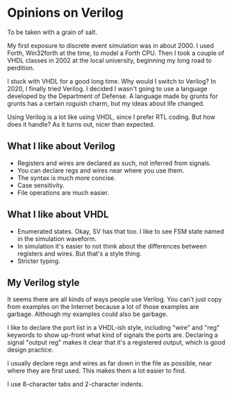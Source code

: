 # Opinions on Verilog

To be taken with a grain of salt.

My first exposure to discrete event simulation was in about 2000.
I used Forth, Win32forth at the time, to model a Forth CPU.
Then I took a couple of VHDL classes in 2002 at the local university,
beginning my long road to perdition. 

I stuck with VHDL for a good long time. Why would I switch to Verilog?
In 2020, I finally tried Verilog.
I decided I wasn't going to use a language developed by the
Department of Defense.
A language made by grunts for grunts has a certain roguish charm,
but my ideas about life changed.

Using Verilog is a lot like using VHDL, since I prefer RTL coding.
But how does it handle? As it turns out, nicer than expected.

## What I like about Verilog

- Registers and wires are declared as such, not inferred from signals.
- You can declare regs and wires near where you use them.
- The syntax is much more concise.
- Case sensitivity.
- File operations are much easier.

## What I like about VHDL

- Enumerated states. Okay, SV has that too. I like to see FSM state named in the simulation waveform.
- In simulation it's easier to not think about the differences between registers and wires. But that's a style thing.
- Stricter typing.

## My Verilog style 

It seems there are all kinds of ways people use Verilog.
You can't just copy from examples on the Internet because a lot of those
examples are garbage. Although my examples could also be garbage.

I like to declare the port list in a VHDL-ish style, including "wire" and "reg"
keywords to show up-front what kind of signals the ports are.
Declaring a signal "output reg" makes it clear that it's a registered output,
which is good design practice.

I usually declare regs and wires as far down in the file as possible,
near where they are first used. This makes them a lot easier to find.

I use 8-character tabs and 2-character indents.
